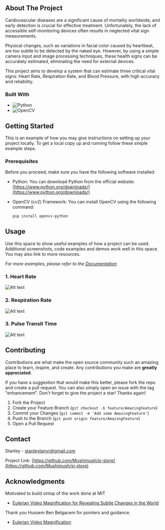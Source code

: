 <!-- ABOUT THE PROJECT -->
## About The Project

Cardiovascular diseases are a significant cause of mortality worldwide, and early detection is crucial for effective treatment. Unfortunately, the lack of accessible self-monitoring devices often results in neglected vital sign measurements.

Physical changes, such as variations in facial color caused by heartbeat, are too subtle to be detected by the naked eye. However, by using a simple camera input and image processing techniques, these health signs can be accurately estimated, eliminating the need for external devices.

This project aims to develop a system that can estimate three critical vital signs: Heart Rate, Respiration Rate, and Blood Pressure, with high accuracy and reliability.




### Built With

* ![Python](https://img.shields.io/badge/python-3670A0?style=for-the-badge&logo=python&logoColor=ffdd54)
* 	![OpenCV](https://img.shields.io/badge/opencv-%23white.svg?style=for-the-badge&logo=opencv&logoColor=white)




<!-- GETTING STARTED -->
## Getting Started

This is an example of how you may give instructions on setting up your project locally.
To get a local copy up and running follow these simple example steps.

### Prerequisites

Before you proceed, make sure you have the following software installed:

* Python: You can download Python from the official website: [https://www.python.org/downloads/](https://www.python.org/downloads/)

* OpenCV (cv2) Framework: You can install OpenCV using the following command:
  ```sh
  pip install opencv-python

<!-- USAGE EXAMPLES -->
## Usage

Use this space to show useful examples of how a project can be used. Additional screenshots, code examples and demos work well in this space. You may also link to more resources.

_For more examples, please refer to the [Documentation](https://example.com)_
### 1. Heart Rate
![Alt text](<Screenshot from 2023-03-28 16-35-21.png>)


### 2. Respiration Rate
![Alt text](<Screenshot from 2023-03-31 23-26-06.png>)

### 3. Pulse Transit Time
![Alt text](<Screenshot from 2023-03-31 15-15-29.png>)

<!-- CONTRIBUTING -->
## Contributing

Contributions are what make the open source community such an amazing place to learn, inspire, and create. Any contributions you make are **greatly appreciated**.

If you have a suggestion that would make this better, please fork the repo and create a pull request. You can also simply open an issue with the tag "enhancement".
Don't forget to give the project a star! Thanks again!

1. Fork the Project
2. Create your Feature Branch (`git checkout -b feature/AmazingFeature`)
3. Commit your Changes (`git commit -m 'Add some AmazingFeature'`)
4. Push to the Branch (`git push origin feature/AmazingFeature`)
5. Open a Pull Request


<!-- CONTACT -->
## Contact

Stanley - [stanleytanyr@gmail.com](stanleytanyr@gmail.com)

Project Link: [https://github.com/Mushimush/sj-store](https://github.com/Mushimush/sj-store)





<!-- ACKNOWLEDGMENTS -->
## Acknowledgments

Motivated to build ontop of the work done at MIT 

* [Eulerian Video Magnification for Revealing Subtle Changes in the World
](http://people.csail.mit.edu/mrub/evm/)

Thank you Hussem Ben Belgacem for pointers and guidance.

* [Eulerian Video Magnification](https://github.com/hbenbel/Eulerian-Video-Magnification)

